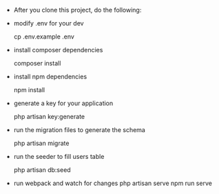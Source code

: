 
* After you clone this project, do the following:

* modify .env for your dev

    cp .env.example .env


* install composer dependencies

    composer install


* install npm dependencies

    npm install


* generate a key for your application

    php artisan key:generate


* run the migration files to generate the schema

    php artisan migrate


* run the seeder to fill users table

    php artisan db:seed


* run webpack and watch for changes
    php artisan serve
    npm run serve

